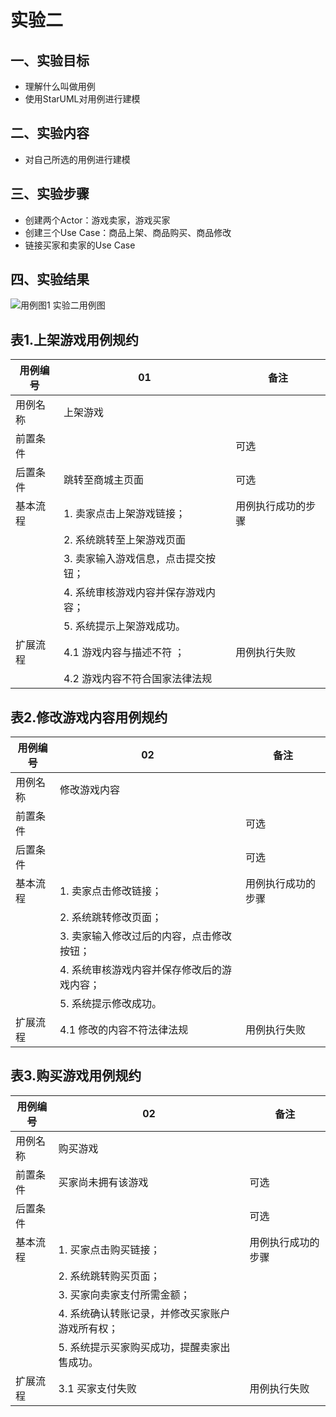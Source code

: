
# 实验二

## 一、实验目标
- 理解什么叫做用例
- 使用StarUML对用例进行建模
## 二、实验内容
- 对自己所选的用例进行建模
## 三、实验步骤
- 创建两个Actor：游戏卖家，游戏买家
- 创建三个Use Case：商品上架、商品购买、商品修改
- 链接买家和卖家的Use Case
## 四、实验结果
![用例图1](./Lab2_CaseDiagram.png)
实验二用例图

## 表1.上架游戏用例规约
用例编号 | 01 | 备注
---|---|---
用例名称 | 上架游戏 |
前置条件 |  |可选
后置条件 | 跳转至商城主页面 |可选
基本流程 | 1. 卖家点击上架游戏链接； |用例执行成功的步骤
 | |2. 系统跳转至上架游戏页面
 | |3. 卖家输入游戏信息，点击提交按钮；
 | |4. 系统审核游戏内容并保存游戏内容；
 | |5. 系统提示上架游戏成功。
 扩展流程| 4.1 游戏内容与描述不符 ；|用例执行失败
 | |4.2 游戏内容不符合国家法律法规
 
 ## 表2.修改游戏内容用例规约
用例编号 | 02 | 备注
---|---|---
用例名称 | 修改游戏内容 |
前置条件 |  |可选
后置条件 |  |可选
基本流程 | 1. 卖家点击修改链接； |用例执行成功的步骤
 | |2. 系统跳转修改页面；
 | |3. 卖家输入修改过后的内容，点击修改按钮；
 | |4. 系统审核游戏内容并保存修改后的游戏内容；
 | |5. 系统提示修改成功。
 扩展流程| 4.1 修改的内容不符法律法规 |用例执行失败
 
  ## 表3.购买游戏用例规约
用例编号 | 02 | 备注
---|---|---
用例名称 | 购买游戏 |
前置条件 | 买家尚未拥有该游戏 |可选
后置条件 |  |可选
基本流程 | 1. 买家点击购买链接； |用例执行成功的步骤
 | |2. 系统跳转购买页面；
 | |3. 买家向卖家支付所需金额；
 | |4. 系统确认转账记录，并修改买家账户游戏所有权；
 | |5. 系统提示买家购买成功，提醒卖家出售成功。
 扩展流程| 3.1 买家支付失败 |用例执行失败

